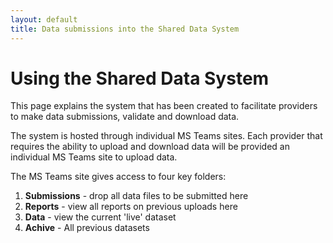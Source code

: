 ```yaml
---
layout: default
title: Data submissions into the Shared Data System
---
```


# Using the Shared Data System
This page explains the system that has been created to facilitate providers to make data submissions, validate and download data. 

The system is hosted through individual MS Teams sites. Each provider that requires the ability to upload and download data will be provided an individual MS Teams site to upload data. 

The MS Teams site gives access to four key folders:
 1. **Submissions** - drop all data files to be submitted here 
 2. **Reports** - view all reports on previous uploads here  
 3. **Data** - view the current 'live' dataset 
 4. **Achive** - All previous datasets  